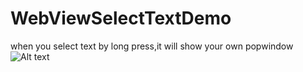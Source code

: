 # WebViewSelectTextDemo
when you select text by long press,it will show your own popwindow
![Alt text](https://github.com/vivian8725118/WebViewSelectTextDemo/blob/master/WebViewMarkerDemo/webviewLongPress.gif)